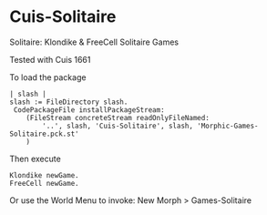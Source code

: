 Cuis-Solitaire
==========

Solitaire:  Klondike & FreeCell Solitaire Games

Tested with Cuis 1661


To load the package

    | slash |
    slash := FileDirectory slash.
     CodePackageFile installPackageStream:
        (FileStream concreteStream readOnlyFileNamed: 
            '..', slash, 'Cuis-Solitaire', slash, 'Morphic-Games-Solitaire.pck.st'
        )

Then execute

    Klondike newGame.
    FreeCell newGame.

Or use the World Menu to invoke:  New Morph > Games-Solitaire
